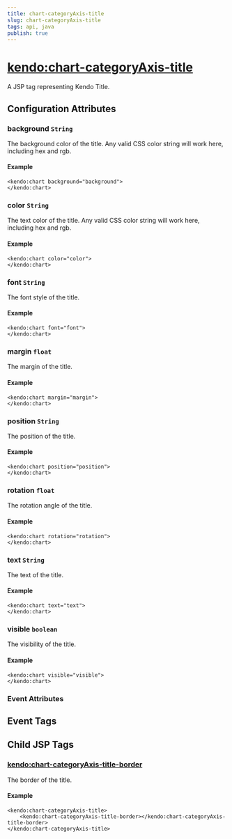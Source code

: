 ```yaml
---
title: chart-categoryAxis-title
slug: chart-categoryAxis-title
tags: api, java
publish: true
---
```


# <kendo:chart-categoryAxis-title>
A JSP tag representing Kendo Title.

## Configuration Attributes


### background `String`

The background color of the title. Any valid CSS color string will work here, including
hex and rgb.

#### Example
    <kendo:chart background="background">
    </kendo:chart>



### color `String`

The text color of the title. Any valid CSS color string will work here, including hex and rgb.

#### Example
    <kendo:chart color="color">
    </kendo:chart>



### font `String`

The font style of the title.

#### Example
    <kendo:chart font="font">
    </kendo:chart>



### margin `float`

The margin of the title.

#### Example
    <kendo:chart margin="margin">
    </kendo:chart>



### position `String`

The position of the title.

#### Example
    <kendo:chart position="position">
    </kendo:chart>



### rotation `float`

The rotation angle of the title.

#### Example
    <kendo:chart rotation="rotation">
    </kendo:chart>



### text `String`

The text of the title.

#### Example
    <kendo:chart text="text">
    </kendo:chart>



### visible `boolean`

The visibility of the title.

#### Example
    <kendo:chart visible="visible">
    </kendo:chart>



### Event Attributes

## Event Tags
 

## Child JSP Tags

### [<kendo:chart-categoryAxis-title-border>](/api/wrappers/jsp/chart/categoryaxis-title-border)

The border of the title.

#### Example

    <kendo:chart-categoryAxis-title>
        <kendo:chart-categoryAxis-title-border></kendo:chart-categoryAxis-title-border>
    </kendo:chart-categoryAxis-title>
 
